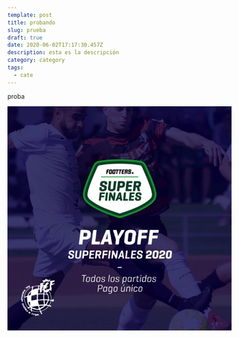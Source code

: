 ```yaml
---
template: post
title: probando
slug: prueba
draft: true
date: 2020-06-02T17:17:30.457Z
description: esta es la descripción
category: category
tags:
  - cate
---
```

proba

![](/assets/playoffs-superfinales.jpg)